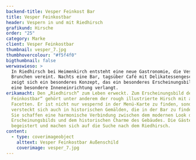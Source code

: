 ```yaml
---
backend-title: Vesper Feinkost Bar
title: Vesper Feinkostbar
header: Vespern in und mit Riedhirsch
grafikund: Hirsche
order: "25"
category: Marke
client: Vesper Feinkostbar
thumbnail: vesper_7.jpg
thumbhovercolour: "#f5f4f0"
bigthumbnail: false
werwaswieso: >
  In Riedhirsch bei Heimenkirch entsteht eine neue Gastronomie, die Vespern und
  Brunchen vereint. Nachts eine Bar, tagsüber Café mit Delikatessengeschäft
  zeigt sich ein besonderes Konzept, das ein besonderes Erscheinungsbild und
  eine besondere Inneneinrichtung verlangt.
erikamacht: Den „Riedhirsch“ zum Leben erweckt. Zum Erscheinungsbild der „Vesper
  Feinkostbar“ gehört unter anderem der rough illustrierte Hirsch mit all seinen
  Facetten. Er ist nicht nur vespernd in der Menü-Karte zu finden, sondern
  versteckt sich auch in historischen Gemälden, die in der Bar zu finden sind.
  Sie schaffen eine harmonische Verbindung zwischen dem modernen Look des
  Erscheinungsbilds und dem historischen Charme des Gebäudes. Die Gäste sind
  begeistert und machen sich auf die Suche nach dem Riedhirsch.
content:
  - type: coverimageobject
    alttext: Vesper Feinkostbar Außenschild
    coverimage: vesper_7.jpg
---
```

